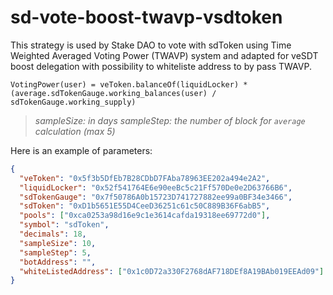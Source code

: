 # sd-vote-boost-twavp-vsdtoken

This strategy is used by Stake DAO to vote with sdToken using Time Weighted Averaged Voting Power (TWAVP) system and adapted for veSDT boost delegation with possibility to whiteliste address to by pass TWAVP.

```
VotingPower(user) = veToken.balanceOf(liquidLocker) * (average.sdTokenGauge.working_balances(user) / sdTokenGauge.working_supply)
```

>_sampleSize: in days_
>_sampleStep:  the number of block for `average` calculation (max 5)_

Here is an example of parameters:

```json
{
  "veToken": "0x5f3b5DfEb7B28CDbD7FAba78963EE202a494e2A2",
  "liquidLocker": "0x52f541764E6e90eeBc5c21Ff570De0e2D63766B6",
  "sdTokenGauge": "0x7f50786A0b15723D741727882ee99a0BF34e3466",
  "sdToken": "0xD1b5651E55D4CeeD36251c61c50C889B36F6abB5",
  "pools": ["0xca0253a98d16e9c1e3614cafda19318ee69772d0"],
  "symbol": "sdToken",
  "decimals": 18,
  "sampleSize": 10,
  "sampleStep": 5,
  "botAddress": "",
  "whiteListedAddress": ["0x1c0D72a330F2768dAF718DEf8A19BAb019EEAd09"]
}
```